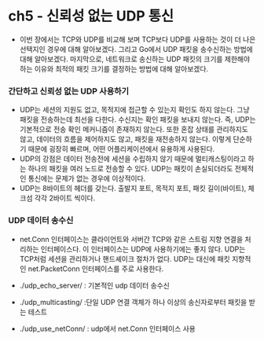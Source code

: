 # ch5 - 신뢰성 없는 UDP 통신
- 이번 장에서는 TCP와 UDP를 비교해 보며 TCP보다 UDP를 사용하는 것이 더 나은 선택지인 경우에 대해 알아보겠다. 그리고 Go에서 UDP 패킷을 송수신하는 방법에 대해 알아보겠다. 마지막으로, 네트워크로 송신하는 UDP 패킷의 크기를 제한해야 하는 이유와 최적의 패킷 크기를 결정하는 방법에 대해 알아보겠다.

### 간단하고 신뢰성 없는 UDP 사용하기
- UDP는 세션의 지원도 없고, 목적지에 접근할 수 있는지 확인도 하지 않는다. 그냥 패킷을 전송하는데 최선을 다한다. 수신지는 확인 패킷을 보내지 않는다. 즉, UDP는 기본적으로 전송 확인 메커니즘이 존재하지 않는다. 또한 혼잡 상태를 관리하지도 않고, 데이터의 흐름을 제어하지도 않고, 패킷을 재전송하지 않는다. 이렇게 단순하기 때문에 굉장히 빠르며, 어떤 어플리케이션에서 유용하게 사용된다.
- UDP의 강점은 데이터 전송전에 세션을 수립하지 않기 때문에 멀티캐스팅이라고 하는 하나의 패킷을 여러 노드로 전송할 수 있다. UDP는 패킷이 손실되더라도 전체적인 통신에는 문제가 없는 경우에 이상적이다. 
- UDP는 8바이트의 헤더를 갖는다. 출발지 포트, 목적지 포트, 패킷 길이(바이트), 체크섬 각각 2바이트 씩이다.

### UDP 데이터 송수신
- net.Conn 인터페이스는 클라이언트와 서버간 TCP와 같은 스트림 지향 연결을 처리하는 인터페이스다. 이 인터페이스는 UDP에 사용하기에는 좋지 않다. UDP는 TCP처럼 세션을 관리하거나 핸드셰이크 절차가 없다. UDP는 대신에 패킷 지향적인 net.PacketConn 인터페이스를 주로 사용한다. 

- ./udp_echo_server/ : 기본적인 udp 데이터 송수신
- ./udp_multicasting/ :단일 UDP 연결 객체가 하나 이상의 송신자로부터 패킷을 받는 테스트
- ./udp_use_netConn/ : udp에서 net.Conn 인터페이스 사용